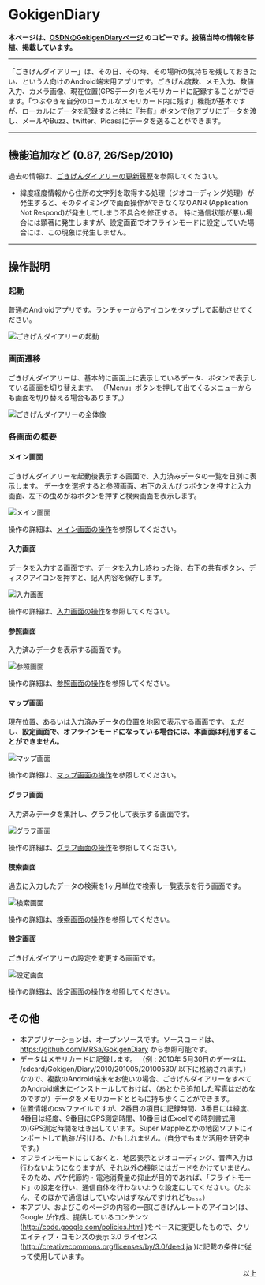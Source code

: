 # GokigenDiary

**本ページは、[OSDNのGokigenDiaryページ](https://osdn.net/projects/gokigen/wiki/GokigenDiary) のコピーです。投稿当時の情報を移植、掲載しています。**

------

「ごきげんダイアリー」は、その日、その時、その場所の気持ちを残しておきたい、という人向けのAndroid端末用アプリです。ごきげん度数、メモ入力、数値入力、カメラ画像、現在位置(GPSデータ)をメモリカードに記録することができます。「つぶやきを自分のローカルなメモリカード内に残す」機能が基本ですが、ローカルにデータを記録すると共に『共有』ボタンで他アプリにデータを渡し、メールやBuzz、twitter、Picasaにデータを送ることができます。

------

## 機能追加など  (0.87, 26/Sep/2010)

過去の情報は、[ごきげんダイアリーの更新履歴](HistoryOfGokigenDiary.md)を参照してください。

- 緯度経度情報から住所の文字列を取得する処理（ジオコーディング処理）が発生すると、そのタイミングで画面操作ができなくなりANR (Application Not Respond)が発生してしまう不具合を修正する。
  特に通信状態が悪い場合には顕著に発生しますが、設定画面でオフラインモードに設定していた場合には、この現象は発生しません。

------

## 操作説明

### 起動

普通のAndroidアプリです。ランチャーからアイコンをタップして起動させてください。

![ごきげんダイアリーの起動](GokigenDiary_StartApplication.png "ごきげんダイアリーの起動")

### 画面遷移

ごきげんダイアリーは、基本的に画面上に表示しているデータ、ボタンで表示している画面を切り替えます。
（「Menu」ボタンを押して出てくるメニューからも画面を切り替える場合もあります。）

![ごきげんダイアリーの全体像](GokigenDiary_Overview.PNG "ごきげんダイアリーの全体像")

### 各画面の概要

#### メイン画面

ごきげんダイアリーを起動後表示する画面で、入力済みデータの一覧を日別に表示します。
データを選択すると参照画面、右下のえんぴつボタンを押すと入力画面、左下の虫めがねボタンを押すと検索画面を表示します。

![メイン画面](GokigenDiary_GokigenDiaryMain1.png "メイン画面")

操作の詳細は、[メイン画面の操作](MainScreenOfGokigenDiary.md)を参照してください。

#### 入力画面

データを入力する画面です。データを入力し終わった後、右下の共有ボタン、ディスクアイコンを押すと、記入内容を保存します。

![入力画面](GokigenDiary_dataInputScreen.png "入力画面")

操作の詳細は、[入力画面の操作](DataInputScreenOfGokigenDiary.md)を参照してください。

#### 参照画面

入力済みデータを表示する画面です。

![参照画面](GokigenDiary_DataView1.png "参照画面")

操作の詳細は、[参照画面の操作](DataViewScreenOfGokigenDiary.md)を参照してください。

#### マップ画面

現在位置、あるいは入力済みデータの位置を地図で表示する画面です。
ただし、**設定画面で、オフラインモードになっている場合には、本画面は利用することができません。**

![マップ画面](GokigenDiary_MapView1.png "マップ画面")

操作の詳細は、[マップ画面の操作](MapScreenOfGokigenDiary.md)を参照してください。

#### グラフ画面

入力済みデータを集計し、グラフ化して表示する画面です。

![グラフ画面](GokigenDiary_GraphView1.png "グラフ画面")

操作の詳細は、[グラフ画面の操作](GraphScreenOfGokigenDiary.md)を参照してください。

#### 検索画面

過去に入力したデータの検索を1ヶ月単位で検索し一覧表示を行う画面です。

![検索画面](GokigenDiary_gokigenSearch.png "検索画面")

操作の詳細は、[検索画面の操作](SearchScreenOfGokigenDiary.md)を参照してください。

#### 設定画面

ごきげんダイアリーの設定を変更する画面です。

![設定画面](GokigenDiary_Preference1.png "設定画面")

操作の詳細は、[設定画面の操作](PreferencesScreenOfGokigenDiary.md)を参照してください。

## その他

- 本アプリケーションは、オープンソースです。ソースコードは、 <https://github.com/MRSa/GokigenDiary> から参照可能です。
- データはメモリカードに記録します。 （例 : 2010年 5月30日のデータは、 /sdcard/Gokigen/Diary/2010/201005/20100530/ 以下に格納されます。）なので、複数のAndroid端末をお使いの場合、ごきげんダイアリーをすべてのAndroid端末にインストールしておけば、（あとから追加した写真はだめなのですが）データをメモリカードとともに持ち歩くことができます。
- 位置情報のcsvファイルですが、2番目の項目に記録時間、3番目には緯度、4番目は経度、9番目にGPS測定時間、10番目は(Excelでの時刻書式用の)GPS測定時間を吐き出しています。Super Mappleとかの地図ソフトにインポートして軌跡が引ける、かもしれません。(自分でもまだ活用を研究中です。)
- オフラインモードにしておくと、地図表示とジオコーディング、音声入力は行わないようになりますが、それ以外の機能にはガードをかけていません。そのため、パケ代節約・電池消費量の抑止が目的であれば、「フライトモード」の設定を行い、通信自体を行わないような設定にしてください。（たぶん、そのほかで通信はしていないはずなんですけれども。。。）
- 本アプリ、およびこのページの内容の一部(ごきげんレートのアイコン)は、Google が作成、提供しているコンテンツ(<http://code.google.com/policies.html> )をベースに変更したもので、クリエイティブ・コモンズの表示 3.0 ライセンス(<http://creativecommons.org/licenses/by/3.0/deed.ja> )に記載の条件に従って使用しています。

<div style="text-align: right;">
以上
</div>
